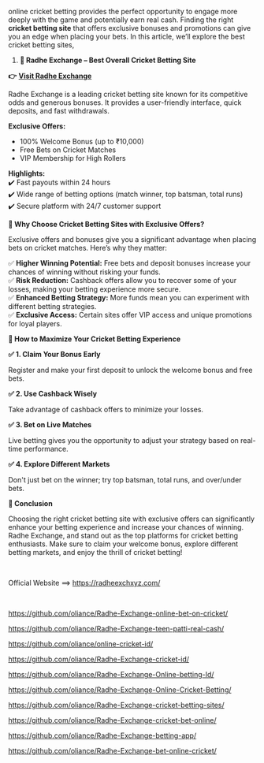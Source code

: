 <p>online cricket betting provides the perfect opportunity to engage more deeply with the game and potentially earn real cash. Finding the right <strong>cricket betting site</strong> that offers exclusive bonuses and promotions can give you an edge when placing your bets. In this article, we&rsquo;ll explore the best cricket betting sites,</p>
<ol>
<li><strong>🌟 Radhe Exchange &ndash; Best Overall Cricket Betting Site</strong></li>
</ol>
<p><strong>👉</strong> <a href="https://radheexchxyz.com/"><strong>Visit Radhe Exchange</strong></a></p>
<p>Radhe Exchange is a leading cricket betting site known for its competitive odds and generous bonuses. It provides a user-friendly interface, quick deposits, and fast withdrawals.</p>
<p><strong>Exclusive Offers:</strong></p>
<ul>
<li>100% Welcome Bonus (up to ₹10,000)</li>
<li>Free Bets on Cricket Matches</li>
<li>VIP Membership for High Rollers</li>
</ul>
<p><strong>Highlights:</strong><br /> ✔️ Fast payouts within 24 hours<br /> ✔️ Wide range of betting options (match winner, top batsman, total runs)<br /> ✔️ Secure platform with 24/7 customer support</p>
<p><strong>🎯 Why Choose Cricket Betting Sites with Exclusive Offers?</strong></p>
<p>Exclusive offers and bonuses give you a significant advantage when placing bets on cricket matches. Here&rsquo;s why they matter:</p>
<p>✅ <strong>Higher Winning Potential:</strong> Free bets and deposit bonuses increase your chances of winning without risking your funds.<br /> ✅ <strong>Risk Reduction:</strong> Cashback offers allow you to recover some of your losses, making your betting experience more secure.<br /> ✅ <strong>Enhanced Betting Strategy:</strong> More funds mean you can experiment with different betting strategies.<br /> ✅ <strong>Exclusive Access:</strong> Certain sites offer VIP access and unique promotions for loyal players.</p>
<p><strong>📱 How to Maximize Your Cricket Betting Experience</strong></p>
<p><strong>✅ 1. Claim Your Bonus Early</strong></p>
<p>Register and make your first deposit to unlock the welcome bonus and free bets.</p>
<p><strong>✅ 2. Use Cashback Wisely</strong></p>
<p>Take advantage of cashback offers to minimize your losses.</p>
<p><strong>✅ 3. Bet on Live Matches</strong></p>
<p>Live betting gives you the opportunity to adjust your strategy based on real-time performance.</p>
<p><strong>✅ 4. Explore Different Markets</strong></p>
<p>Don't just bet on the winner; try top batsman, total runs, and over/under bets.</p>
<p><strong>🎯 Conclusion</strong></p>
<p>Choosing the right cricket betting site with exclusive offers can significantly enhance your betting experience and increase your chances of winning. Radhe Exchange, and stand out as the top platforms for cricket betting enthusiasts. Make sure to claim your welcome bonus, explore different betting markets, and enjoy the thrill of cricket betting!</p>
<p><strong>&nbsp;</strong></p>
<p>Official Website ==&gt; <a href="https://radheexchxyz.com/">https://radheexchxyz.com/</a></p>
<p>&nbsp;</p>
<p><a href="https://github.com/oliance/Radhe-Exchange-online-bet-on-cricket/">https://github.com/oliance/Radhe-Exchange-online-bet-on-cricket/</a></p>
<p><a href="https://github.com/oliance/Radhe-Exchange-teen-patti-real-cash/">https://github.com/oliance/Radhe-Exchange-teen-patti-real-cash/</a></p>
<p><a href="https://github.com/oliance/online-cricket-id/">https://github.com/oliance/online-cricket-id/</a></p>
<p><a href="https://github.com/oliance/Radhe-Exchange-cricket-id/">https://github.com/oliance/Radhe-Exchange-cricket-id/</a></p>
<p><a href="https://github.com/oliance/Radhe-Exchange-Online-betting-Id/">https://github.com/oliance/Radhe-Exchange-Online-betting-Id/</a></p>
<p><a href="https://github.com/oliance/Radhe-Exchange-Online-Cricket-Betting/">https://github.com/oliance/Radhe-Exchange-Online-Cricket-Betting/</a></p>
<p><a href="https://github.com/oliance/Radhe-Exchange-cricket-betting-sites/">https://github.com/oliance/Radhe-Exchange-cricket-betting-sites/</a></p>
<p><a href="https://github.com/oliance/Radhe-Exchange-cricket-bet-online/">https://github.com/oliance/Radhe-Exchange-cricket-bet-online/</a></p>
<p><a href="https://github.com/oliance/Radhe-Exchange-betting-app/">https://github.com/oliance/Radhe-Exchange-betting-app/</a></p>
<p><a href="https://github.com/oliance/Radhe-Exchange-bet-online-cricket/">https://github.com/oliance/Radhe-Exchange-bet-online-cricket/</a> &nbsp;&nbsp;</p>
